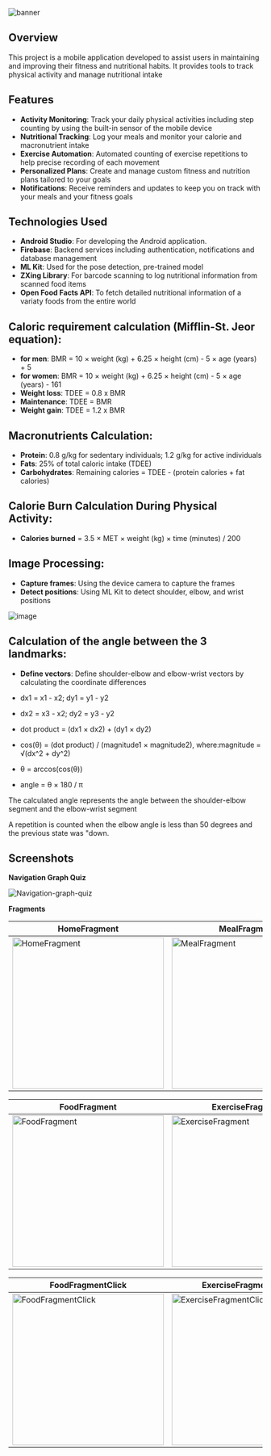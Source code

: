 ![banner](https://github.com/vladduta/MyHealthFuel/assets/109473890/b730dfae-1c72-41b1-a32c-4ba61e3427f4)

## Overview
This project is a mobile application developed to assist users in maintaining and improving their fitness and nutritional habits. It provides tools to track physical activity and manage nutritional intake

## Features
- **Activity Monitoring**: Track your daily physical activities including step counting by using the built-in sensor of the mobile device
- **Nutritional Tracking**: Log your meals and monitor your calorie and macronutrient intake
- **Exercise Automation**: Automated counting of exercise repetitions to help precise recording of each movement 
- **Personalized Plans**: Create and manage custom fitness and nutrition plans tailored to your goals
- **Notifications**: Receive reminders and updates to keep you on track with your meals and your fitness goals

## Technologies Used
- **Android Studio**: For developing the Android application.
- **Firebase**: Backend services including authentication, notifications and database management
- **ML Kit**: Used for the pose detection, pre-trained model
- **ZXing Library**: For barcode scanning to log nutritional information from scanned food items
- **Open Food Facts API**: To fetch detailed nutritional information of a variaty foods from the entire world

## Caloric requirement calculation (Mifflin-St. Jeor equation):

- **for men**: BMR = 10 × weight (kg) + 6.25 × height (cm) - 5 × age (years) + 5
- **for women**: BMR = 10 × weight (kg) + 6.25 × height (cm) - 5 × age (years) - 161
- **Weight loss**: TDEE = 0.8 x BMR
- **Maintenance**: TDEE = BMR
- **Weight gain**: TDEE = 1.2 x BMR

## Macronutrients Calculation:
- **Protein**: 0.8 g/kg for sedentary individuals; 1.2 g/kg for active individuals
- **Fats**: 25% of total caloric intake (TDEE)
- **Carbohydrates**: Remaining calories = TDEE - (protein calories + fat calories)

## Calorie Burn Calculation During Physical Activity:
- **Calories burned** = 3.5 × MET × weight (kg) × time (minutes) / 200

## Image Processing:
- **Capture frames**: Using the device camera to capture the frames
- **Detect positions**: Using ML Kit to detect shoulder, elbow, and wrist positions

![image](https://github.com/VladDuta/MyHealthFuel/assets/109473890/e4e3f474-ed25-4afc-829b-fb69450e187e)

## Calculation of the angle between the 3 landmarks:
- **Define vectors**: Define shoulder-elbow and elbow-wrist vectors by calculating the coordinate differences
- dx1 = x1 - x2; dy1 = y1 - y2
- dx2 = x3 - x2; dy2 = y3 - y2
  
- dot product = (dx1 × dx2) + (dy1 × dy2)
- cos(θ) = (dot product) / (magnitude1 × magnitude2), where:magnitude = √(dx^2 + dy^2)

- θ = arccos(cos(θ))
- angle = θ × 180 / π
  
The calculated angle represents the angle between the shoulder-elbow segment and the elbow-wrist segment

A repetition is counted when the elbow angle is less than 50 degrees and the previous state was "down.
	

## Screenshots

**Navigation Graph Quiz**

![Navigation-graph-quiz](https://github.com/vladduta/MyHealthFuel/assets/109473890/51c0ed31-7a58-4a4c-87df-dbf296231f1a)

**Fragments**

| HomeFragment | MealFragment | WorkoutFragment |
|---|---|---|
| <img src="https://github.com/vladduta/MyHealthFuel/assets/109473890/0ae1aba7-b650-415d-a8c3-504bfb2f2e22" alt="HomeFragment" width="300"/> | <img src="https://github.com/vladduta/MyHealthFuel/assets/109473890/077bfb16-fd86-42fd-9128-842cb8320bcb" alt="MealFragment" width="300"/> | <img src="https://github.com/vladduta/MyHealthFuel/assets/109473890/d35a36fb-9eae-4cf8-8bba-e35b9cd4892d" alt="WorkoutFragment" width="300"/> |



| FoodFragment | ExerciseFragment |
|---|---|
| <img src="https://github.com/vladduta/MyHealthFuel/assets/109473890/fba13d67-3fb7-4e0f-b598-3fa18e474492" alt="FoodFragment" width="300"/> | <img src="https://github.com/vladduta/MyHealthFuel/assets/109473890/5f6f457a-6b03-4584-88c5-ff647ec0670b" alt="ExerciseFragment" width="300"/> |


| FoodFragmentClick | ExerciseFragmentClick |
|---|---|
| <img src="https://github.com/vladduta/MyHealthFuel/assets/109473890/8b037909-5b87-47a1-8a0f-c71464c716be" alt="FoodFragmentClick" width="300"/> | <img src="https://github.com/vladduta/MyHealthFuel/assets/109473890/05a9fabd-ea0f-4764-8135-436b06024b9e" alt="ExerciseFragmentClick" width="300"/> |

